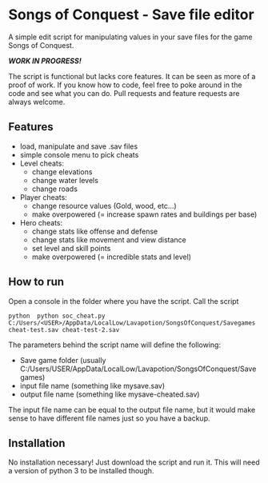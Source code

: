 # Songs of Conquest - Save file editor

A simple edit script for manipulating values in your save files for the game Songs of Conquest.

_**WORK IN PROGRESS!**_

The script is functional but lacks core features.
It can be seen as more of a proof of work.
If you know how to code, feel free to poke around in the code and see what you can do.
Pull requests and feature requests are always welcome.

## Features
- load, manipulate and save .sav files
- simple console menu to pick cheats
- Level cheats:
  - change elevations
  - change water levels
  - change roads
- Player cheats:
  - change resource values (Gold, wood, etc...)
  - make overpowered (= increase spawn rates and buildings per base)
- Hero cheats:
  - change stats like offense and defense
  - change stats like movement and view distance
  - set level and skill points
  - make overpowered (= incredible stats and level)

## How to run
Open a console in the folder where you have the script.
Call the script
```commandline
python  python soc_cheat.py C:/Users/<USER>/AppData/LocalLow/Lavapotion/SongsOfConquest/Savegames cheat-test.sav cheat-test-2.sav
```
The parameters behind the script name will define the following:
- Save game folder (usually C:/Users/USER/AppData/LocalLow/Lavapotion/SongsOfConquest/Savegames)
- input file name (something like mysave.sav)
- output file name (something like mysave-cheated.sav)

The input file name can be equal to the output file name, but it would make sense to have different file names just so you have a backup.

## Installation
No installation necessary!
Just download the script and run it.
This will need a version of python 3 to be installed though.